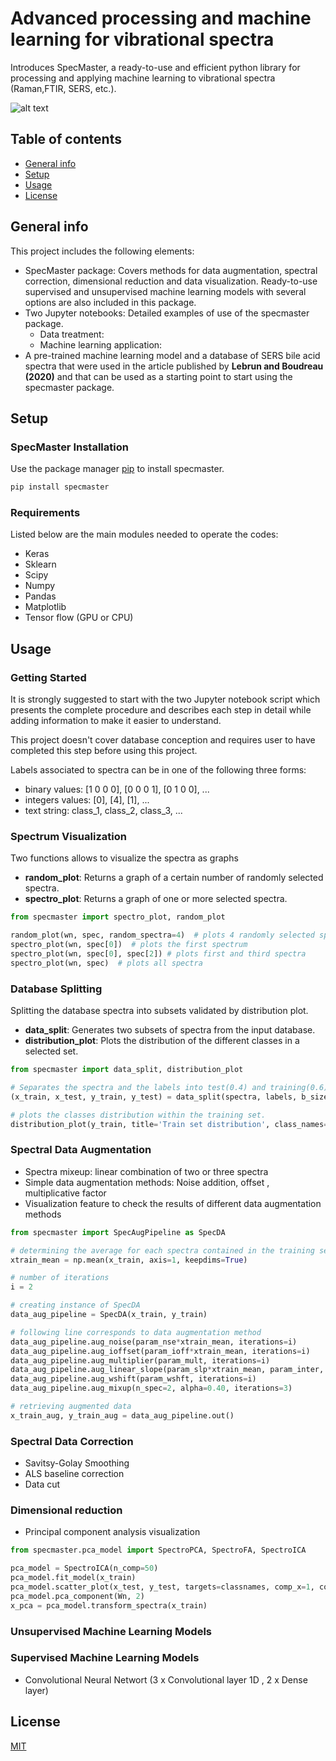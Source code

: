 # Advanced processing and machine learning for vibrational spectra
Introduces SpecMaster, a ready-to-use and efficient python library for processing and applying machine learning to vibrational spectra (Raman,FTIR, SERS, etc.). 

![alt text](https://github.com/ALebrun-108/Advanced-processing-and-machine-learning-for-vibrational-spectra/blob/master/beta_single_alpha04.png?raw=true)

## Table of contents
* [General info](#general-info)
* [Setup](#Setup)
* [Usage](#Usage)
* [License](#License)

## General info

This project includes the following elements: 
- SpecMaster package: Covers methods for data augmentation, spectral correction, dimensional reduction and data visualization. Ready-to-use supervised and unsupervised machine learning models with several options are also included in this package.
- Two Jupyter notebooks: Detailed examples of use of the specmaster package.
  - Data treatment: 
  - Machine learning application: 
- A pre-trained machine learning model and a database of SERS bile acid spectra that were used in the article published by **Lebrun and Boudreau (2020)** and that can be used as a starting point to start using the specmaster package.

## Setup

### SpecMaster Installation

Use the package manager [pip](https://pip.pypa.io/en/stable/) to install specmaster.

```bash
pip install specmaster
```

### Requirements
Listed below are the main modules needed to operate the codes: 

* Keras
* Sklearn
* Scipy
* Numpy
* Pandas
* Matplotlib
* Tensor flow (GPU or CPU)


## Usage

### Getting Started 

It is strongly suggested to start with the two Jupyter notebook script which presents the complete procedure and describes each step in detail while adding information to make it easier to understand. 

This project doesn't cover database conception and requires user to have completed this step before using this project.

Labels associated to spectra can be in one of the following three forms:
- binary values: [1 0 0 0], [0 0 0 1], [0 1 0 0], ...  
- integers values: [0], [4], [1], ... 
- text string: class_1, class_2, class_3, ... 


### Spectrum Visualization

Two functions allows to visualize the spectra as graphs 
- **random_plot**: Returns a graph of a certain number of randomly selected spectra.
- **spectro_plot**: Returns a graph of one or more selected spectra.

```python
from specmaster import spectro_plot, random_plot

random_plot(wn, spec, random_spectra=4)  # plots 4 randomly selected spectra
spectro_plot(wn, spec[0])  # plots the first spectrum
spectro_plot(wn, spec[0], spec[2]) # plots first and third spectra
spectro_plot(wn, spec)  # plots all spectra
```

### Database Splitting
Splitting the database spectra into subsets validated by distribution plot.

- **data_split**: Generates two subsets of spectra from the input database.
- **distribution_plot**: Plots the distribution of the different classes in a selected set.

```python
from specmaster import data_split, distribution_plot

# Separates the spectra and the labels into test(0.4) and training(0.6) subsets.
(x_train, x_test, y_train, y_test) = data_split(spectra, labels, b_size=0.4)

# plots the classes distribution within the training set.
distribution_plot(y_train, title='Train set distribution', class_names=classnames)
```

### Spectral Data Augmentation
* Spectra mixeup: linear combination of two or three spectra 
* Simple data augmentation methods: Noise addition, offset , multiplicative factor
* Visualization feature to check the results of different data augmentation methods

```python
from specmaster import SpecAugPipeline as SpecDA 

# determining the average for each spectra contained in the training set
xtrain_mean = np.mean(x_train, axis=1, keepdims=True)

# number of iterations
i = 2  

# creating instance of SpecDA
data_aug_pipeline = SpecDA(x_train, y_train)

# following line corresponds to data augmentation method 
data_aug_pipeline.aug_noise(param_nse*xtrain_mean, iterations=i)
data_aug_pipeline.aug_ioffset(param_ioff*xtrain_mean, iterations=i)
data_aug_pipeline.aug_multiplier(param_mult, iterations=i)
data_aug_pipeline.aug_linear_slope(param_slp*xtrain_mean, param_inter, iterations=i)
data_aug_pipeline.aug_wshift(param_wshft, iterations=i)
data_aug_pipeline.aug_mixup(n_spec=2, alpha=0.40, iterations=3)

# retrieving augmented data
x_train_aug, y_train_aug = data_aug_pipeline.out()
```

### Spectral Data Correction
* Savitsy-Golay Smoothing
* ALS baseline correction 
* Data cut 

### Dimensional reduction
* Principal component analysis visualization

```python
from specmaster.pca_model import SpectroPCA, SpectroFA, SpectroICA

pca_model = SpectroICA(n_comp=50)
pca_model.fit_model(x_train)
pca_model.scatter_plot(x_test, y_test, targets=classnames, comp_x=1, comp_y=2)
pca_model.pca_component(Wn, 2)
x_pca = pca_model.transform_spectra(x_train)

```

### Unsupervised Machine Learning Models 

### Supervised Machine Learning Models 
* Convolutional Neural Networt (3 x Convolutional layer 1D , 2 x Dense layer)   

## License
[MIT](https://choosealicense.com/licenses/mit/)
